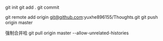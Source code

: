 
git init
git add .
git commit

git remote add origin git@github.com:yuxhe896155/Thoughts.git
git push origin master

强制合并哈
git pull origin master --allow-unrelated-histories